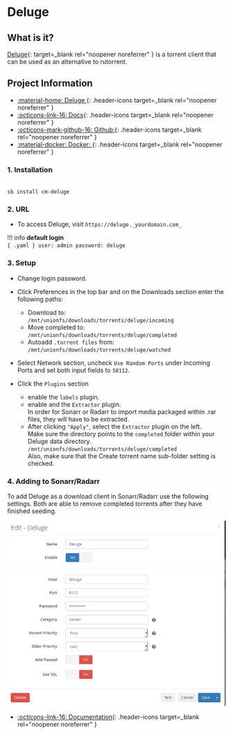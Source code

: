 # Deluge

## What is it?

[Deluge](https://deluge-torrent.org/){: target=_blank rel="noopener noreferrer" } is a torrent client that can be used as an alternative to rutorrent.

## Project Information

- [:material-home: Deluge ](https://deluge-torrent.org/){: .header-icons target=_blank rel="noopener noreferrer" }
- [:octicons-link-16: Docs](https://dev.deluge-torrent.org/wiki/UserGuide){: .header-icons target=_blank rel="noopener noreferrer" }
- [:octicons-mark-github-16: Github:](https://git.deluge-torrent.org/deluge){: .header-icons target=_blank rel="noopener noreferrer" }
- [:material-docker: Docker: ](https://registry.hub.docker.com/r/linuxserver/deluge){: .header-icons target=_blank rel="noopener noreferrer" }

### 1. Installation

``` { .shell }

sb install cm-deluge

```

### 2. URL

- To access Deluge, visit `https://deluge._yourdomain.com_`

!!! info
    **default login** <br />
    ``` { .yaml }
        user: admin
    password: deluge
    ```
### 3. Setup

- Change login password.

- Click Preferences in the top bar and on the Downloads section enter the following paths: <br />
    - Download to: <br />
    `/mnt/unionfs/downloads/torrents/deluge/incoming`
    - Move completed to: <br />
    `/mnt/unionfs/downloads/torrents/deluge/completed`
    - Autoadd `.torrent files` from: <br />
    `/mnt/unionfs/downloads/torrents/deluge/watched`

- Select Network section, uncheck `Use Random Ports` under Incoming Ports and set both input fields to `58112`.

- Click the `Plugins` section
    - enable the `labels` plugin.
    - enable and the `Extractor` plugin. <br />
      In order for Sonarr or Radarr to import media packaged within .rar files, they will have to be extracted.
    - After clicking `"Apply"`, select the `Extractor`  plugin on the left. <br />
      Make sure the directory points to the `completed` folder within your Deluge data directory.  <br />
      `/mnt/unionfs/downloads/torrents/deluge/completed` <br />
      Also, make sure that the Create torrent name sub-folder setting is checked.

### 4. Adding to Sonarr/Radarr

To add Deluge as a download client in Sonarr/Radarr use the following settings. Both are able to remove completed torrents after they have finished seeding.

  ![](../../community/images/deluge_add_to_arr.png)

- [:octicons-link-16: Documentation](https://dev.deluge-torrent.org/wiki/UserGuide){: .header-icons target=_blank rel="noopener noreferrer" }
